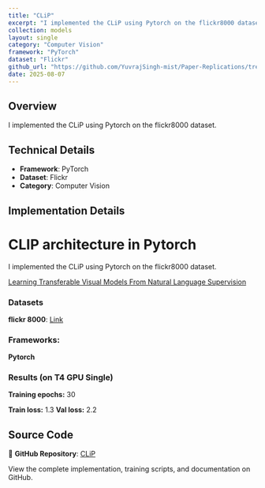 ```yaml
---
title: "CLiP"
excerpt: "I implemented the CLiP using Pytorch on the flickr8000 dataset."
collection: models
layout: single
category: "Computer Vision"
framework: "PyTorch"
dataset: "Flickr"
github_url: "https://github.com/YuvrajSingh-mist/Paper-Replications/tree/master/CLiP"
date: 2025-08-07
---
```


## Overview
I implemented the CLiP using Pytorch on the flickr8000 dataset.

## Technical Details
- **Framework**: PyTorch
- **Dataset**: Flickr
- **Category**: Computer Vision

## Implementation Details

# CLIP architecture in Pytorch

I implemented the CLiP using Pytorch on the flickr8000 dataset.

[Learning Transferable Visual Models From Natural Language Supervision](https://arxiv.org/abs/2103.00020)

### Datasets

**flickr 8000**: [Link](https://www.kaggle.com/datasets/adityajn105/flickr8k)

### Frameworks:
**Pytorch**

### Results (on T4 GPU Single)

**Training epochs:** 30

**Train loss:** 1.3
**Val loss:** 2.2

## Source Code
📁 **GitHub Repository**: [CLiP](https://github.com/YuvrajSingh-mist/Paper-Replications/tree/master/CLiP)

View the complete implementation, training scripts, and documentation on GitHub.
